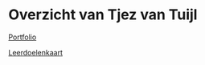 
# Overzicht van Tjez van Tuijl

[Portfolio](Tjez_van_Tuijl-portfolio.html)

[Leerdoelenkaart](Tjez_van_Tuijl-leerdoelenkaart.svg)

